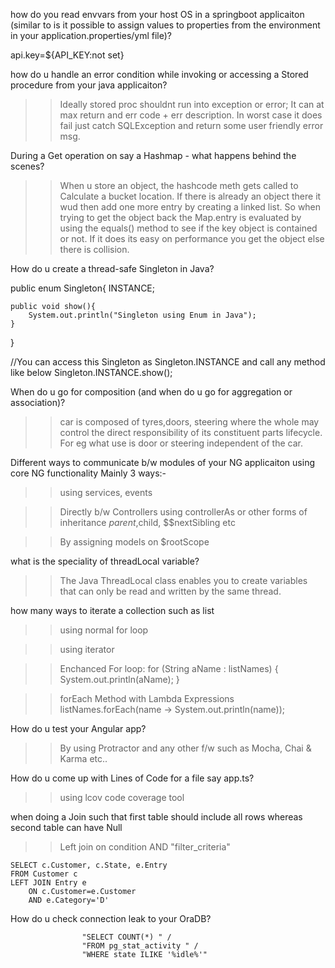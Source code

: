 how do you read envvars from your host OS in a springboot applicaiton (similar to is it possible to assign values to properties from the environment in your application.properties/yml file)?
>>
api.key=${API_KEY:not set}

how do u handle an error condition while invoking or accessing a Stored procedure from your java applicaiton?
>>Ideally stored proc shouldnt run into exception or error; It can at max return and err code + err description.
In worst case it does fail just catch SQLException and return some user friendly error msg.

During a Get operation on say a Hashmap - what happens behind the scenes?
>>When u store an object, the hashcode meth gets called to Calculate a bucket location. If there is already an object there it wud then add one more entry by creating a linked list. So when trying to get the object back the Map.entry is evaluated by using the equals() method to see if the key object is contained or not. If it does its easy on performance you get the object else there is collision.

How do u create a thread-safe Singleton in Java?
>>
public enum Singleton{
    INSTANCE;
 
    public void show(){
        System.out.println("Singleton using Enum in Java");
    }
}

//You can access this Singleton as Singleton.INSTANCE and call any method like below
Singleton.INSTANCE.show();


When do u go for composition (and when do u go for aggregation or association)?
>>car is composed of tyres,doors, steering where the whole may control the direct responsibility of its constituent parts lifecycle. For eg what use is door or steering independent of the car.

Different ways to communicate b/w modules of your NG applicaiton using core NG functionality
Mainly 3 ways:-
>>using services, events

>>Directly b/w Controllers using controllerAs or other forms of inheritance $parent,$child, $$nextSibling etc

>>By assigning models on $rootScope

what is the speciality of threadLocal variable?
>>The Java ThreadLocal class enables you to create variables that can only be read and written by the same thread.

how many ways to iterate a collection such as list
>> using normal for loop

>> using iterator

>>Enchanced For loop: for (String aName : listNames) {
    System.out.println(aName);
}

>>forEach Method with Lambda Expressions
listNames.forEach(name -> System.out.println(name));

How do u test your Angular app? 
>>By using Protractor and any other f/w such as Mocha, Chai & Karma etc..

How do u come up with Lines of Code for a file say app.ts?
>>using lcov code coverage tool

when doing a Join such that first table should include all rows whereas second table can have Null
>>Left join on condition AND "filter_criteria"

    SELECT c.Customer, c.State, e.Entry
    FROM Customer c
    LEFT JOIN Entry e
        ON c.Customer=e.Customer
        AND e.Category='D'

How do u check connection leak to your OraDB?
>>
                    "SELECT COUNT(*) " /
                    "FROM pg_stat_activity " /
                    "WHERE state ILIKE '%idle%'"
                    
                    
                    
